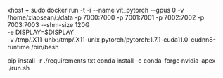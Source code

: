 xhost +
sudo docker run -t -i --name vit_pytorch --gpus 0 -v /home/xiaosean/:/data -p 7000:7000 -p 7001:7001 -p 7002:7002 -p 7003:7003 --shm-size 120G \
  -e DISPLAY=$DISPLAY \
  -v /tmp/.X11-unix:/tmp/.X11-unix pytorch/pytorch:1.7.1-cuda11.0-cudnn8-runtime /bin/bash

  pip install -r ./requirements.txt
  conda install -c conda-forge nvidia-apex 
  ./run.sh